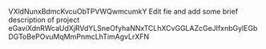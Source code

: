 VXldNunxBdmcKvcuObTPVWQwmcumkY
Edit fie and add some brief description of project
eGaviXdnRWcaUdXjRVdYLSneOfyhaNNxTCLhXCvGGLAZcGeJIfxnbGylEGbDGToBePOvuMqMmPnmcLhTimAgvLrXFN